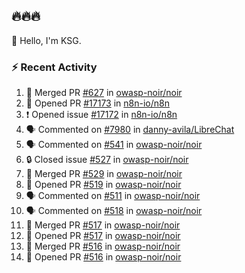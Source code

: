 ## 🔥🔥🔥
👋 Hello, I'm KSG.  

### ⚡ Recent Activity
<!--START_SECTION:activity-->
1. 🎉 Merged PR [#627](https://github.com/owasp-noir/noir/pull/627) in [owasp-noir/noir](https://github.com/owasp-noir/noir)
2. 💪 Opened PR [#17173](https://github.com/n8n-io/n8n/pull/17173) in [n8n-io/n8n](https://github.com/n8n-io/n8n)
3. ❗ Opened issue [#17172](https://github.com/n8n-io/n8n/issues/17172) in [n8n-io/n8n](https://github.com/n8n-io/n8n)
4. 🗣 Commented on [#7980](https://github.com/danny-avila/LibreChat/pull/7980#issuecomment-2989630088) in [danny-avila/LibreChat](https://github.com/danny-avila/LibreChat)
5. 🗣 Commented on [#541](https://github.com/owasp-noir/noir/pull/541#issuecomment-2676901931) in [owasp-noir/noir](https://github.com/owasp-noir/noir)
6. 🔒 Closed issue [#527](https://github.com/owasp-noir/noir/issues/527) in [owasp-noir/noir](https://github.com/owasp-noir/noir)
7. 🎉 Merged PR [#529](https://github.com/owasp-noir/noir/pull/529) in [owasp-noir/noir](https://github.com/owasp-noir/noir)
8. 💪 Opened PR [#519](https://github.com/owasp-noir/noir/pull/519) in [owasp-noir/noir](https://github.com/owasp-noir/noir)
9. 🗣 Commented on [#511](https://github.com/owasp-noir/noir/issues/511#issuecomment-2613763841) in [owasp-noir/noir](https://github.com/owasp-noir/noir)
10. 🗣 Commented on [#518](https://github.com/owasp-noir/noir/issues/518#issuecomment-2613260980) in [owasp-noir/noir](https://github.com/owasp-noir/noir)
11. 🎉 Merged PR [#517](https://github.com/owasp-noir/noir/pull/517) in [owasp-noir/noir](https://github.com/owasp-noir/noir)
12. 💪 Opened PR [#517](https://github.com/owasp-noir/noir/pull/517) in [owasp-noir/noir](https://github.com/owasp-noir/noir)
13. 🎉 Merged PR [#516](https://github.com/owasp-noir/noir/pull/516) in [owasp-noir/noir](https://github.com/owasp-noir/noir)
14. 💪 Opened PR [#516](https://github.com/owasp-noir/noir/pull/516) in [owasp-noir/noir](https://github.com/owasp-noir/noir)
<!--END_SECTION:activity-->
